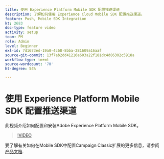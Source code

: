 ```yaml
---
title: 使用 Experience Platform Mobile SDK 配置推送渠道
description: 了解如何使用 Experience Cloud Mobile SDK 配置推送渠道。
feature: Push, Mobile SDK Integration
kt: 2683
doc-type: feature video
activity: setup
team: PM
role: Admin
level: Beginner
exl-id: 7d1673ed-19a0-4c68-8bba-281609a16aaf
source-git-commit: 13f7ab2dd41216a603a22f181dc4d06302c5918a
workflow-type: tm+mt
source-wordcount: '70'
ht-degree: 54%

---
```


# 使用 Experience Platform Mobile SDK 配置推送渠道

此视频介绍如何配置和安装Adobe Experience Platform Mobile SDK。

>[!VIDEO](https://video.tv.adobe.com/v/27699?quality=12&learn=on)

要了解有关如何在Mobile SDK中配置Campaign Classic扩展的更多信息，请参阅 [产品文档](https://aep-sdks.gitbook.io/docs/using-mobile-extensions/adobe-campaignclassic).
